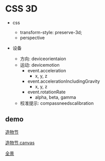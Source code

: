 # CSS 3D

- css

  - transform-style: preserve-3d;
  - perspective

- 设备
  - 方向: deviceorientaion
  - 运动: devicemotion
    - event.acceleration
      - x, y, z
    - event.accelerationIncludingGravity
      - x, y, z
    - event.rotationRate
      - alpha, beta, gamma
  - 校准提示: compassneedscalibration

## demo

[造物节](./creation_festival/index.html)

[造物节 canvas](./practice/index.html)

[全景](./panorama/index.html)
